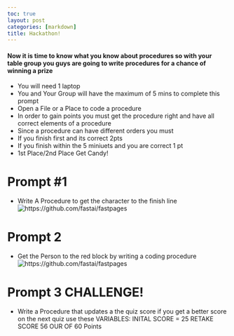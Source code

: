 ```yaml
---
toc: true
layout: post
categories: [markdown]
title: Hackathon! 
---
```


 
 #### Now it is time to know what you know about procedures so with your table group you guys are going to write procedures for a chance of winning a prize 

- You will need 1 laptop 
- You and Your Group will have the maximum of 5 mins to complete this prompt 
- Open a File or a Place to code a procedure 
- In order to gain points you must get the procedure right and have all correct elements of a procedure 
- Since a procedure can have different orders you must 
- If you finish first and its correct 2pts 
- If you finish within the 5 miniuets and you are correct 1 pt 
- 1st Place/2nd Place Get Candy!
 

# Prompt #1 
- Write A Procedure to get the character to the finish line 
 ![]({{site.baseurl}}/images/procedure1.png "https://github.com/fastai/fastpages")


# Prompt 2 
- Get the Person to the red block by writing a coding procedure 
 ![]({{site.baseurl}}/images/procedure2.png "https://github.com/fastai/fastpages")


 # Prompt 3 CHALLENGE! 
 - Write a Procedure that updates a the quiz score if you get a better score on the next quiz use these VARIABLES: INITAL SCORE = 25 RETAKE SCORE 56 OUR OF 60 Points 


